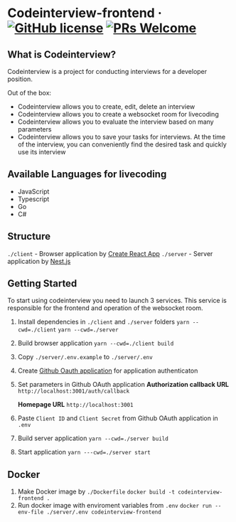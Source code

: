 # Codeinterview-frontend &middot; [![GitHub license](https://img.shields.io/badge/license-MIT-blue.svg)](blob/main/LICENSE.md) [![PRs Welcome](https://img.shields.io/badge/PRs-welcome-brightgreen.svg)](how-to-contribute.html#your-first-pull-request)

## What is Codeinterview?
Codeinterview is a project for conducting interviews for a developer position.

Out of the box:
* Codeinterview allows you to create, edit, delete an interview
* Codeinterview allows you to create a websocket room for livecoding
* Codeinterview allows you to evaluate the interview based on many parameters
* Codeinterview allows you to save your tasks for interviews. At the time of the interview, you can conveniently find the desired task and quickly use its interview

## Available Languages for livecoding

* JavaScript
* Typescript
* Go
* C#

## Structure
`./client` - Browser application by [Create React App](https://create-react-app.dev/)
`./server` - Server application by [Nest.js](https://nestjs.com/)

## Getting Started
To start using codeinterview you need to launch 3 services.
This service is responsible for the frontend and operation of the websocket room.

1. Install dependencies in `./client` and `./server` folders
    `yarn --cwd=./client`
    `yarn --cwd=./server`

3. Build browser application
    `yarn --cwd=./client build`

4. Copy `./server/.env.example` to `./server/.env`
5. Create [Github Oauth application](https://docs.github.com/en/apps/oauth-apps/building-oauth-apps/creating-an-oauth-app) for application authenticaton
6. Set parameters in Github OAuth application 
   **Authorization callback URL**  
   `http://localhost:3001/auth/callback`

   **Homepage URL** 
   `http://localhost:3001`
7. Paste `Client ID` and `Client Secret` from Github OAuth application in `.env`
8. Build server application
    `yarn --cwd=./server build`
9. Start application
    `yarn ---cwd=./server start`

## Docker
1. Make Docker image by `./Dockerfile`
    `docker build -t codeinterview-frontend .`
2. Run docker image with enviroment variables from `.env`
    `docker run --env-file ./server/.env codeinterview-frontend`